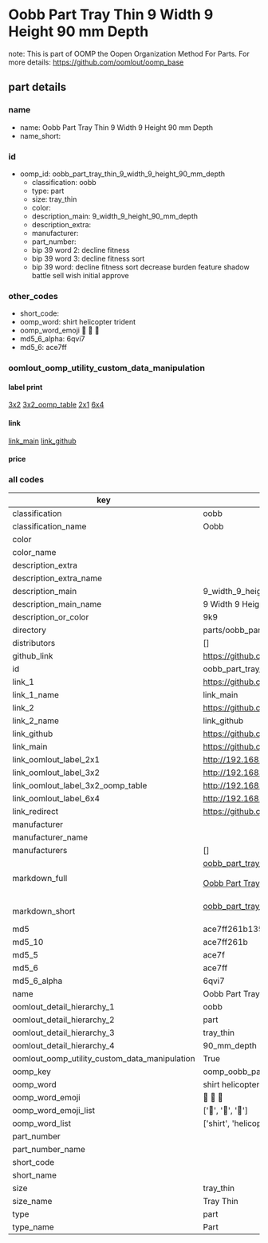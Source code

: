 # Oobb Part Tray Thin 9 Width 9 Height 90 mm Depth  

note: This is part of OOMP the Oopen Organization Method For Parts. For more details: https://github.com/oomlout/oomp_base

##  part details
  







### name
* name: Oobb Part Tray Thin 9 Width 9 Height 90 mm Depth
* name_short: 
### id
* oomp_id: oobb_part_tray_thin_9_width_9_height_90_mm_depth
  * classification: oobb
  * type: part
  * size: tray_thin
  * color: 
  * description_main: 9_width_9_height_90_mm_depth
  * description_extra: 
  * manufacturer: 
  * part_number: 
  * bip 39 word 2: decline fitness
  * bip 39 word 3: decline fitness sort
  * bip 39 word: decline fitness sort decrease burden feature shadow battle sell wish initial approve

### other_codes
* short_code: 
* oomp_word: shirt helicopter trident
* oomp_word_emoji :shirt: :helicopter: :trident:
* md5_6_alpha: 6qvi7
* md5_6: ace7ff






### oomlout_oomp_utility_custom_data_manipulation
#### label print
[3x2](http://192.168.1.245:1112/?label=oomp%206qvi7)
[3x2_oomp_table](http://192.168.1.108:1112/?label=oomp%206qvi7)
[2x1](http://192.168.1.242:1112/?label=oomp%206qvi7)
[6x4](http://192.168.1.55:1112/?label=oomp%206qvi7)    

#### link

[link_main](https://github.com/oomlout/oomlout_oomp_version_1_messy/tree/main/parts/oobb_part_tray_thin_9_width_9_height_90_mm_depth) [link_github](https://github.com/oomlout/oomlout_oomp_version_1_messy/tree/main/parts/oobb_part_tray_thin_9_width_9_height_90_mm_depth)                             

#### price







### all codes 
| key | value |  
| --- | --- |  
| classification | oobb |  
| classification_name | Oobb |  
| color |  |  
| color_name |  |  
| description_extra |  |  
| description_extra_name |  |  
| description_main | 9_width_9_height_90_mm_depth |  
| description_main_name | 9 Width 9 Height 90 mm Depth |  
| description_or_color | 9k9 |  
| directory | parts/oobb_part_tray_thin_9_width_9_height_90_mm_depth |  
| distributors | [] |  
| github_link | https://github.com/oomlout/oomlout_oomp_part_src/tree/main/parts/oobb_part_tray_thin_9_width_9_height_90_mm_depth |  
| id | oobb_part_tray_thin_9_width_9_height_90_mm_depth |  
| link_1 | https://github.com/oomlout/oomlout_oomp_version_1_messy/tree/main/parts/oobb_part_tray_thin_9_width_9_height_90_mm_depth |  
| link_1_name | link_main |  
| link_2 | https://github.com/oomlout/oomlout_oomp_version_1_messy/tree/main/parts/oobb_part_tray_thin_9_width_9_height_90_mm_depth |  
| link_2_name | link_github |  
| link_github | https://github.com/oomlout/oomlout_oomp_version_1_messy/tree/main/parts/oobb_part_tray_thin_9_width_9_height_90_mm_depth |  
| link_main | https://github.com/oomlout/oomlout_oomp_version_1_messy/tree/main/parts/oobb_part_tray_thin_9_width_9_height_90_mm_depth |  
| link_oomlout_label_2x1 | http://192.168.1.242:1112/?label=oomp%206qvi7 |  
| link_oomlout_label_3x2 | http://192.168.1.245:1112/?label=oomp%206qvi7 |  
| link_oomlout_label_3x2_oomp_table | http://192.168.1.108:1112/?label=oomp%206qvi7 |  
| link_oomlout_label_6x4 | http://192.168.1.55:1112/?label=oomp%206qvi7 |  
| link_redirect | https://github.com/oomlout/oomlout_oomp_version_1_messy/tree/main/parts/oobb_part_tray_thin_9_width_9_height_90_mm_depth |  
| manufacturer |  |  
| manufacturer_name |  |  
| manufacturers | [] |  
| markdown_full | [oobb_part_tray_thin_9_width_9_height_90_mm_depth](none)<br>[](none)<br>[Oobb Part Tray Thin 9 Width 9 Height 90 Mm Depth](none)<br><br> |  
| markdown_short | [oobb_part_tray_thin_9_width_9_height_90_mm_depth](none)<br><br> |  
| md5 | ace7ff261b135899508f43939f15f9c7 |  
| md5_10 | ace7ff261b |  
| md5_5 | ace7f |  
| md5_6 | ace7ff |  
| md5_6_alpha | 6qvi7 |  
| name | Oobb Part Tray Thin 9 Width 9 Height 90 mm Depth |  
| oomlout_detail_hierarchy_1 | oobb |  
| oomlout_detail_hierarchy_2 | part |  
| oomlout_detail_hierarchy_3 | tray_thin |  
| oomlout_detail_hierarchy_4 | 90_mm_depth |  
| oomlout_oomp_utility_custom_data_manipulation | True |  
| oomp_key | oomp_oobb_part_tray_thin_9_width_9_height_90_mm_depth |  
| oomp_word | shirt helicopter trident |  
| oomp_word_emoji | :shirt: :helicopter: :trident: |  
| oomp_word_emoji_list | [':shirt:', ':helicopter:', ':trident:'] |  
| oomp_word_list | ['shirt', 'helicopter', 'trident'] |  
| part_number |  |  
| part_number_name |  |  
| short_code |  |  
| short_name |  |  
| size | tray_thin |  
| size_name | Tray Thin |  
| type | part |  
| type_name | Part |  
